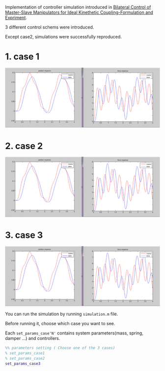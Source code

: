 Implementation of controller simulation introduced in [Bilateral Control of Master-Slave Manipulators for Ideal Kinethetic Coupling-Formulation and Expriment](http://ieeexplore.ieee.org/stamp/stamp.jsp?arnumber=326566).

3 different control schems were introduced.

Except case2, simulations were successfully reproduced.

# 1. case 1
  ![screenshot](https://github.com/jaejunlee0538/matlab_ws/blob/master/bilateral_teleoperation/resource/result_case1.png)
# 2. case 2
  ![screenshot](https://github.com/jaejunlee0538/matlab_ws/blob/master/bilateral_teleoperation/resource/result_case1.png)
# 3. case 3
  ![screenshot](https://github.com/jaejunlee0538/matlab_ws/blob/master/bilateral_teleoperation/resource/result_case1.png)

You can run the simulation by running `simulation.m` file.

Before running it, choose which case you want to see.

Each `set_params_case'N'` contains system parameters(mass, spring, damper ...) and controllers.

```matlab
%% parameters setting ( Choose one of the 3 cases)
% set_params_case1
% set_params_case2
set_params_case3
```

